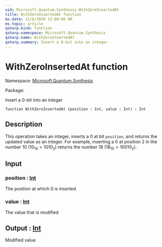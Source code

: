 ```yaml
---
uid: Microsoft.Quantum.Synthesis.WithZeroInsertedAt
title: WithZeroInsertedAt function
ms.date: 11/6/2020 12:00:00 AM
ms.topic: article
qsharp.kind: function
qsharp.namespace: Microsoft.Quantum.Synthesis
qsharp.name: WithZeroInsertedAt
qsharp.summary: Insert a 0-bit into an integer
---
```


# WithZeroInsertedAt function

Namespace: [Microsoft.Quantum.Synthesis](xref:Microsoft.Quantum.Synthesis)

Package: [](https://nuget.org/packages/)


Insert a 0-bit into an integer

```qsharp
function WithZeroInsertedAt (position : Int, value : Int) : Int
```


## Description

This operation takes an integer, inserts a 0 at bit `position`, and returnsthe updated value as an integer.  For example, inserting a 0 at position 2in the number 10 ($10_{10} = 1010_{2}$) returns the number 18 ($18_{10} = 10010_{2}$).

## Input

### position : [Int](xref:microsoft.quantum.lang-ref.int)

The position at which 0 is inserted


### value : [Int](xref:microsoft.quantum.lang-ref.int)

The value that is modified



## Output : [Int](xref:microsoft.quantum.lang-ref.int)

Modified value